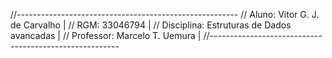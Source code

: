 //-------------------------------------------------------
// Aluno: Vitor G. J. de Carvalho                       |
// RGM: 33046794                                        |
// Disciplina: Estruturas de Dados avancadas            |
// Professor: Marcelo T. Uemura                         |
//-------------------------------------------------------
